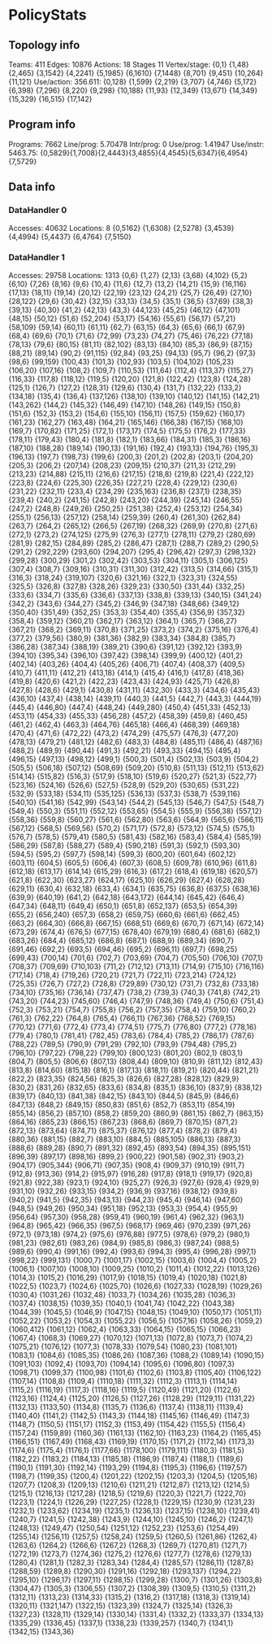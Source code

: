 # PolicyStats
## Topology info
Teams:		411
Edges:		10876
Actions:	18
Stages		11
Vertex/stage:	{0,1} {1,48} {2,465} {3,1542} {4,2241} {5,1985} {6,1610} {7,1448} {8,701} {9,451} {10,264} {11,121} 
Use/action:	356.611: {0,128} {1,599} {2,219} {3,707} {4,746} {5,172} {6,398} {7,296} {8,220} {9,298} {10,188} {11,93} {12,349} {13,671} {14,349} {15,329} {16,515} {17,142} 

## Program info
Programs:	7662
Line/prog:	5.70478
Intr/prog:	0
Use/prog:	1.41947
Use/instr:	5463.75: {0,5829}{1,7008}{2,4443}{3,4855}{4,4545}{5,6347}{6,4954}{7,5729}

## Data info

### DataHandler 0
Accesses:	40632
Locations:	8
{0,5162} {1,6308} {2,5278} {3,4539} {4,4994} {5,4437} {6,4764} {7,5150} 

### DataHandler 1
Accesses:	29758
Locations:	1313
{0,6} {1,27} {2,13} {3,68} {4,102} {5,2} {6,10} {7,26} {8,16} {9,6} {10,4} {11,6} {12,7} {13,2} {14,21} {15,9} {16,116} {17,13} {18,11} {19,14} {20,12} {22,19} {23,12} {24,21} {25,7} {26,49} {27,10} {28,122} {29,6} {30,42} {32,15} {33,13} {34,5} {35,1} {36,5} {37,69} {38,3} {39,13} {40,30} {41,2} {42,13} {43,3} {44,123} {45,25} {46,12} {47,101} {48,15} {50,12} {51,6} {52,204} {53,17} {54,16} {55,61} {56,17} {57,21} {58,109} {59,14} {60,11} {61,11} {62,7} {63,15} {64,3} {65,6} {66,1} {67,9} {68,4} {69,6} {70,1} {71,6} {72,99} {73,23} {74,27} {75,46} {76,22} {77,18} {78,13} {79,6} {80,15} {81,11} {82,102} {83,13} {84,10} {85,3} {86,9} {87,15} {88,21} {89,14} {90,2} {91,115} {92,84} {93,25} {94,13} {95,7} {96,2} {97,3} {98,6} {99,159} {100,43} {101,3} {102,93} {103,5} {104,102} {105,23} {106,20} {107,16} {108,2} {109,7} {110,53} {111,64} {112,4} {113,37} {115,27} {116,33} {117,8} {118,12} {119,5} {120,20} {121,8} {122,42} {123,8} {124,28} {125,1} {126,7} {127,2} {128,31} {129,6} {130,4} {131,7} {132,22} {133,2} {134,18} {135,4} {136,4} {137,126} {138,10} {139,10} {140,12} {141,15} {142,21} {143,262} {144,2} {145,32} {146,49} {147,10} {148,26} {149,15} {150,8} {151,6} {152,3} {153,2} {154,6} {155,10} {156,11} {157,5} {159,62} {160,17} {161,23} {162,27} {163,48} {164,21} {165,146} {166,38} {167,15} {168,10} {169,7} {170,82} {171,25} {172,1} {173,17} {174,5} {175,5} {176,2} {177,33} {178,11} {179,43} {180,4} {181,8} {182,1} {183,66} {184,31} {185,3} {186,16} {187,10} {188,28} {189,14} {190,13} {191,16} {192,4} {193,13} {194,76} {195,3} {196,13} {197,7} {198,73} {199,6} {200,3} {201,2} {202,8} {203,1} {204,20} {205,3} {206,2} {207,14} {208,23} {209,15} {210,37} {211,3} {212,29} {213,23} {214,88} {215,11} {216,6} {217,15} {218,8} {219,8} {221,4} {222,12} {223,8} {224,6} {225,30} {226,35} {227,21} {228,4} {229,12} {230,6} {231,22} {232,11} {233,4} {234,29} {235,163} {236,8} {237,1} {238,35} {239,4} {240,2} {241,15} {242,8} {243,20} {244,39} {245,14} {246,55} {247,2} {248,8} {249,26} {250,25} {251,38} {252,4} {253,12} {254,34} {255,1} {256,13} {257,12} {258,14} {259,39} {260,4} {261,30} {262,84} {263,7} {264,2} {265,12} {266,5} {267,19} {268,32} {269,9} {270,8} {271,6} {272,1} {273,2} {274,125} {275,9} {276,3} {277,1} {278,11} {279,2} {280,69} {281,9} {282,15} {284,89} {285,2} {286,47} {287,1} {288,7} {289,2} {290,5} {291,2} {292,229} {293,60} {294,207} {295,4} {296,42} {297,3} {298,132} {299,28} {300,29} {301,2} {302,42} {303,53} {304,11} {305,1} {306,125} {307,4} {308,7} {309,16} {310,31} {311,30} {312,42} {313,5} {314,66} {315,1} {316,3} {318,24} {319,107} {320,6} {321,16} {322,1} {323,31} {324,55} {325,5} {326,8} {327,8} {328,26} {329,23} {330,50} {331,44} {332,25} {333,6} {334,7} {335,6} {336,6} {337,13} {338,8} {339,13} {340,15} {341,24} {342,2} {343,6} {344,27} {345,2} {346,9} {347,18} {348,66} {349,12} {350,40} {351,49} {352,25} {353,3} {354,40} {355,4} {356,9} {357,32} {358,4} {359,12} {360,21} {362,17} {363,12} {364,1} {365,7} {366,27} {367,21} {368,2} {369,11} {370,8} {371,25} {373,2} {374,2} {375,16} {376,4} {377,2} {379,56} {380,9} {381,36} {382,9} {383,34} {384,8} {385,7} {386,28} {387,34} {388,19} {389,21} {390,6} {391,12} {392,12} {393,9} {394,10} {395,34} {396,10} {397,42} {398,14} {399,9} {400,12} {401,2} {402,14} {403,26} {404,4} {405,26} {406,71} {407,4} {408,37} {409,5} {410,7} {411,11} {412,21} {413,18} {414,1} {415,4} {416,1} {417,8} {418,36} {419,8} {420,6} {421,2} {422,23} {423,43} {424,93} {425,71} {426,8} {427,8} {428,6} {429,1} {430,8} {431,11} {432,30} {433,3} {434,6} {435,43} {436,10} {437,4} {438,14} {439,11} {440,3} {441,5} {442,7} {443,3} {444,19} {445,4} {446,80} {447,4} {448,24} {449,280} {450,4} {451,33} {452,13} {453,11} {454,33} {455,33} {456,28} {457,2} {458,39} {459,8} {460,45} {461,2} {462,4} {463,3} {464,76} {465,18} {466,4} {468,39} {469,18} {470,4} {471,6} {472,22} {473,2} {474,29} {475,57} {476,3} {477,20} {478,13} {479,21} {481,12} {482,6} {483,3} {484,8} {485,11} {486,4} {487,16} {488,2} {489,9} {490,44} {491,3} {492,21} {493,33} {494,15} {495,4} {496,15} {497,13} {498,12} {499,1} {500,3} {501,4} {502,13} {503,9} {504,2} {505,5} {506,18} {507,12} {508,69} {509,20} {510,8} {511,13} {512,11} {513,62} {514,14} {515,82} {516,3} {517,9} {518,10} {519,6} {520,27} {521,3} {522,77} {523,16} {524,16} {526,6} {527,5} {528,9} {529,20} {530,65} {531,22} {532,9} {533,18} {534,11} {535,125} {536,13} {537,3} {538,7} {539,116} {540,10} {541,16} {542,99} {543,14} {544,2} {545,13} {546,7} {547,5} {548,7} {549,4} {550,3} {551,11} {552,12} {553,65} {554,5} {555,9} {556,38} {557,12} {558,36} {559,8} {560,27} {561,6} {562,80} {563,6} {564,9} {565,6} {566,11} {567,12} {568,5} {569,56} {570,2} {571,17} {572,8} {573,12} {574,5} {575,1} {576,7} {578,5} {579,41} {580,5} {581,43} {582,16} {583,4} {584,4} {585,19} {586,29} {587,8} {588,27} {589,4} {590,218} {591,3} {592,1} {593,30} {594,5} {595,2} {597,7} {598,14} {599,3} {600,20} {601,64} {602,12} {603,11} {604,5} {605,5} {606,4} {607,3} {608,5} {609,78} {610,96} {611,8} {612,18} {613,17} {614,14} {615,29} {616,3} {617,2} {618,4} {619,18} {620,57} {621,8} {622,30} {623,27} {624,17} {625,10} {626,29} {627,4} {628,28} {629,11} {630,4} {632,18} {633,4} {634,1} {635,75} {636,8} {637,5} {638,16} {639,9} {640,19} {641,2} {642,18} {643,172} {644,14} {645,42} {646,4} {647,34} {648,11} {649,4} {650,1} {651,8} {652,137} {653,5} {654,39} {655,2} {656,240} {657,3} {658,2} {659,75} {660,6} {661,6} {662,45} {663,2} {664,30} {666,8} {667,15} {668,51} {669,6} {670,7} {671,14} {672,14} {673,29} {674,4} {676,5} {677,15} {678,40} {679,19} {680,4} {681,6} {682,1} {683,26} {684,4} {685,12} {686,8} {687,1} {688,9} {689,34} {690,7} {691,46} {692,2} {693,5} {694,46} {695,2} {696,11} {697,7} {698,25} {699,43} {700,14} {701,6} {702,7} {703,69} {704,7} {705,50} {706,10} {707,1} {708,37} {709,69} {710,103} {711,2} {712,12} {713,11} {714,9} {715,10} {716,116} {717,14} {718,4} {719,26} {720,21} {721,7} {722,11} {723,214} {724,12} {725,35} {726,7} {727,2} {728,8} {729,89} {730,12} {731,7} {732,8} {733,18} {734,10} {735,16} {736,14} {737,47} {738,2} {739,3} {740,3} {741,8} {742,21} {743,20} {744,23} {745,60} {746,4} {747,9} {748,36} {749,4} {750,6} {751,4} {752,3} {753,21} {754,7} {755,8} {756,2} {757,35} {758,4} {759,10} {760,2} {761,3} {762,22} {764,8} {765,4} {766,11} {767,36} {768,52} {769,15} {770,12} {771,6} {772,4} {773,4} {774,51} {775,7} {776,80} {777,2} {778,16} {779,4} {780,1} {781,41} {782,45} {783,6} {784,4} {785,2} {786,17} {787,6} {788,22} {789,5} {790,9} {791,29} {792,10} {793,9} {794,48} {795,2} {796,10} {797,22} {798,22} {799,10} {800,123} {801,20} {802,1} {803,1} {804,7} {805,5} {806,6} {807,13} {808,44} {809,10} {810,9} {811,12} {812,43} {813,8} {814,60} {815,18} {816,1} {817,13} {818,11} {819,21} {820,44} {821,21} {822,2} {823,35} {824,56} {825,3} {826,6} {827,28} {828,12} {829,9} {830,2} {831,26} {832,65} {833,6} {834,8} {835,1} {836,10} {837,9} {838,12} {839,17} {840,13} {841,38} {842,15} {843,10} {844,5} {845,9} {846,6} {847,13} {848,2} {849,15} {850,83} {851,6} {852,7} {853,11} {854,19} {855,14} {856,2} {857,10} {858,2} {859,20} {860,9} {861,15} {862,7} {863,15} {864,16} {865,23} {866,15} {867,23} {868,6} {869,7} {870,15} {871,2} {872,13} {873,64} {874,71} {875,37} {876,12} {877,4} {878,2} {879,4} {880,36} {881,15} {882,7} {883,10} {884,5} {885,105} {886,13} {887,3} {888,6} {889,28} {890,7} {891,32} {892,45} {893,54} {894,35} {895,151} {896,39} {897,17} {898,16} {899,2} {900,22} {901,58} {902,31} {903,2} {904,17} {905,344} {906,71} {907,35} {908,4} {909,37} {910,19} {911,7} {912,8} {913,36} {914,2} {915,97} {916,28} {917,8} {918,1} {919,17} {920,8} {921,8} {922,38} {923,1} {924,10} {925,27} {926,3} {927,6} {928,4} {929,9} {931,10} {932,26} {933,15} {934,2} {936,9} {937,16} {938,12} {939,8} {940,2} {941,5} {942,35} {943,13} {944,23} {945,4} {946,14} {947,60} {948,5} {949,26} {950,34} {951,18} {952,13} {953,3} {954,4} {955,9} {956,64} {957,30} {958,28} {959,41} {960,19} {961,4} {962,32} {963,1} {964,8} {965,42} {966,35} {967,5} {968,17} {969,46} {970,239} {971,26} {972,1} {973,18} {974,2} {975,6} {976,88} {977,5} {978,6} {979,2} {980,1} {981,23} {982,61} {983,26} {984,9} {985,8} {986,3} {987,24} {988,5} {989,6} {990,4} {991,16} {992,4} {993,6} {994,3} {995,4} {996,28} {997,1} {998,22} {999,131} {1000,7} {1001,17} {1002,15} {1003,6} {1004,4} {1005,2} {1006,1} {1007,10} {1008,10} {1009,25} {1010,2} {1011,4} {1012,22} {1013,126} {1014,3} {1015,2} {1016,29} {1017,9} {1018,15} {1019,4} {1020,18} {1021,8} {1022,5} {1023,7} {1024,6} {1025,70} {1026,6} {1027,33} {1028,19} {1029,26} {1030,4} {1031,26} {1032,48} {1033,7} {1034,26} {1035,28} {1036,3} {1037,4} {1038,15} {1039,35} {1040,1} {1041,74} {1042,22} {1043,38} {1044,39} {1045,5} {1046,9} {1047,15} {1048,15} {1049,10} {1050,17} {1051,11} {1052,22} {1053,2} {1054,3} {1055,22} {1056,5} {1057,16} {1058,26} {1059,2} {1060,412} {1061,12} {1062,4} {1063,33} {1064,15} {1065,15} {1066,23} {1067,4} {1068,3} {1069,27} {1070,12} {1071,13} {1072,8} {1073,7} {1074,2} {1075,21} {1076,12} {1077,3} {1078,33} {1079,54} {1080,23} {1081,101} {1083,1} {1084,6} {1085,35} {1086,26} {1087,36} {1088,2} {1089,14} {1090,15} {1091,103} {1092,4} {1093,70} {1094,14} {1095,6} {1096,80} {1097,3} {1098,71} {1099,37} {1100,98} {1101,6} {1102,6} {1103,8} {1105,40} {1106,122} {1107,14} {1108,8} {1109,4} {1110,18} {1111,32} {1112,3} {1113,1} {1114,14} {1115,2} {1116,19} {1117,3} {1118,16} {1119,5} {1120,49} {1121,20} {1122,6} {1123,16} {1124,4} {1125,20} {1126,5} {1127,26} {1128,29} {1129,11} {1131,22} {1132,13} {1133,50} {1134,8} {1135,7} {1136,6} {1137,4} {1138,11} {1139,4} {1140,40} {1141,2} {1142,5} {1143,3} {1144,18} {1145,16} {1146,49} {1147,3} {1148,7} {1150,5} {1151,17} {1152,3} {1153,49} {1154,42} {1155,5} {1156,4} {1157,24} {1159,89} {1160,36} {1161,13} {1162,10} {1163,23} {1164,2} {1165,45} {1166,151} {1167,49} {1168,43} {1169,19} {1170,15} {1171,2} {1172,14} {1173,3} {1174,6} {1175,4} {1176,1} {1177,66} {1178,100} {1179,111} {1180,3} {1181,5} {1182,22} {1183,2} {1184,13} {1185,18} {1186,9} {1187,4} {1188,1} {1189,6} {1190,1} {1191,30} {1192,14} {1193,29} {1194,8} {1195,3} {1196,6} {1197,57} {1198,7} {1199,35} {1200,4} {1201,22} {1202,15} {1203,3} {1204,5} {1205,16} {1207,7} {1208,3} {1209,13} {1210,6} {1211,21} {1212,87} {1213,12} {1214,5} {1215,1} {1216,13} {1217,28} {1218,5} {1219,6} {1220,3} {1221,7} {1222,70} {1223,1} {1224,1} {1226,29} {1227,25} {1228,1} {1229,15} {1230,9} {1231,23} {1232,1} {1233,62} {1234,19} {1235,1} {1236,13} {1237,15} {1238,10} {1239,41} {1240,7} {1241,5} {1242,38} {1243,9} {1244,10} {1245,10} {1246,2} {1247,1} {1248,13} {1249,47} {1250,54} {1251,12} {1252,23} {1253,6} {1254,49} {1255,14} {1256,11} {1257,5} {1258,24} {1259,5} {1260,5} {1261,86} {1262,4} {1263,6} {1264,2} {1266,6} {1267,2} {1268,3} {1269,7} {1270,81} {1271,7} {1272,19} {1273,7} {1274,36} {1275,2} {1276,6} {1277,7} {1278,6} {1279,13} {1280,4} {1281,1} {1282,3} {1283,34} {1284,4} {1285,57} {1286,11} {1287,8} {1288,59} {1289,8} {1290,30} {1291,16} {1292,18} {1293,137} {1294,22} {1295,10} {1296,17} {1297,11} {1298,15} {1299,28} {1300,7} {1301,26} {1303,8} {1304,47} {1305,3} {1306,55} {1307,2} {1308,39} {1309,5} {1310,5} {1311,2} {1312,11} {1313,23} {1314,33} {1315,2} {1316,2} {1317,18} {1318,3} {1319,14} {1320,11} {1321,147} {1322,15} {1323,39} {1324,7} {1325,14} {1326,3} {1327,23} {1328,11} {1329,14} {1330,14} {1331,4} {1332,2} {1333,37} {1334,13} {1335,29} {1336,45} {1337,1} {1338,23} {1339,257} {1340,7} {1341,1} {1342,15} {1343,36} 